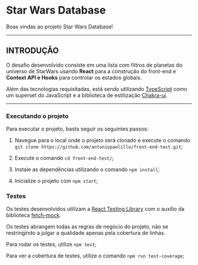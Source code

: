 # Star Wars Database

Boas vindas ao projeto Star Wars Database!

---

## INTRODUÇÃO

O desafio desenvolvido consiste em uma lista com filtros de planetas do universo de StarWars usando **React** para a construção do front-end e **Context API e Hooks** para controlar os estados globais.


Além das tecnologias requisitadas, está sendo utilizando [TypeScript](https://www.typescriptlang.org/) como um superset do JavaScript e a biblioteca de estilização [Chakra-ui](https://chakra-ui.com/).

---

### Executando o projeto

Para executar o projeto, basta seguir os seguintes passos:


1. Navegue para o local onde o projeto será clonado e execute o comando `git clone https://github.com/antoniopaolillo/front-end-test.git`;


2. Execute o comando `cd front-end-test/`;


3. Instale as dependências utilizando o comando `npm install`;


4. Inicialize o projeto com `npm start`;

### Testes

Os testes desenvolvidos utilizam a [React Testing Library](https://testing-library.com/docs/react-testing-library/intro/) com o auxílio da biblioteca [fetch-mock](https://www.npmjs.com/package/fetch-mock).


Os testes abrangem todas as regras de negócio do projeto, não se restringindo a julgar a qualidade apenas pela cobertura de linhas.


Para rodar os testes, utilize `npm test`;


Para ver a cobertura de testes, utilize o comando `npm run test-coverage`;

